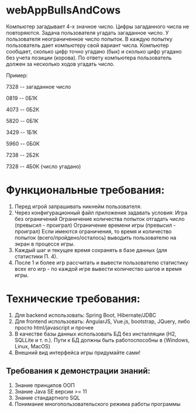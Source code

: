 # webAppBullsAndCows
Компьютер загадывает 4-х значное число. Цифры загаданного числа не повторяются. Задача
пользователя угадать загаданное число. У пользователя неограниченное число попыток. В каждую попытку
пользователь дает компьютеру свой вариант числа. Компьютер сообщает, сколько цифр точно угадано
(бык) и сколько цифр угадано без учета позиции (корова). По ответу компьютера пользователь должен за
несколько ходов угадать число.

Пример:

7328 -- загаданное число

0819 -- 0Б1К

4073 -- 0Б2К

5820 -- 0Б1К

3429 -- 1Б1К

5960 -- 0Б0К

7238 -- 2Б2К

7328 -- 4Б0К (число угадано)

# Функциональные требования:
1. Перед игрой запрашивать никнейм пользователя.
2. Через конфигурационный файл приложения задавать условия: 
Игра без ограничений
Ограничение количества попыток отгадать число (превысил - проиграл)
Ограничение времени игры (превысил - проиграл)
Если имеются ограничения, то время и количество попыток (всего/пройдено/осталось)
выводить пользователю на экран в процессе игры.
3. Каждый шаг и текущее время сохранять в базе данных (для статистики П. 4).
4. После 1 и более игр рассчитать и вывести пользователю статистику всех его игр - по каждой игре
вывести количество шагов и время игры.
# Технические требования:
1. Для backend использовать: Spring Boot, Hibernate/JDBC
2. Для frontend использовать: AngularJS, Vue.js, bootstrap, JQuery, либо просто html/javascript и прочее
3. В качестве базы данных использовать БД без инсталляции (H2, SQLLite и т. п.). Пути к БД должны
быть работоспособны в (Windows, Linux, MacOS)
4. Внешний вид интерфейса игры придумайте сами!
## Требования к демонстрации знаний:
1. Знание принципов ООП
2. Знание Java SE версии >= 11
3. Знание стандартного SQL
4. Понимание многопользовательского режима работы программы
